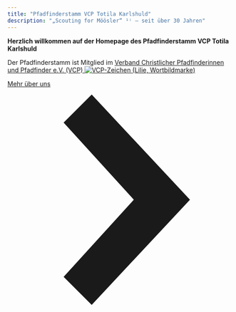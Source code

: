 ```yaml
---
title: "Pfadfinderstamm VCP Totila Karlshuld"
description: "„Scouting for Möösler“ ¹⁾ — seit über 30 Jahren"
---
```


**Herzlich willkommen auf der Homepage des Pfadfinderstamm VCP Totila Karlshuld**

Der Pfadfinderstamm ist Mitglied im [Verband Christlicher Pfadfinderinnen und Pfadfinder e.V. (VCP) ![VCP-Zeichen (Lilie, Wortbildmarke)](/assets/VCP-Wortbildmarke-RGB-400px.png)](http://www.vcp.de/)

<div class="flex items-center justify-center pa4">
  <a href="/ueber-uns/" class="f5 no-underline black bg-animate hover-bg-black hover-white inline-flex items-center pa3 ba border-box">
    <span class="pr1">Mehr über uns</span>
    <svg class="w1" data-icon="chevronRight" viewBox="0 0 32 32" style="fill:currentcolor">
      <title>chevronRight icon</title>
      <path d="M12 1 L26 16 L12 31 L8 27 L18 16 L8 5 z"></path>
    </svg>
  </a>
</div>
